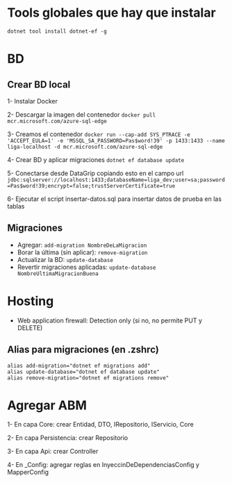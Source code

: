 # Tools globales que hay que instalar

```
dotnet tool install dotnet-ef -g
```

# BD

## Crear BD local

1- Instalar Docker

2- Descargar la imagen del contenedor
`docker pull mcr.microsoft.com/azure-sql-edge`

3- Creamos el contenedor
`docker run --cap-add SYS_PTRACE -e 'ACCEPT_EULA=1' -e 'MSSQL_SA_PASSWORD=Pas$word!39' -p 1433:1433 --name liga-localhost -d mcr.microsoft.com/azure-sql-edge`

4- Crear BD y aplicar migraciones
`dotnet ef database update`

5- Conectarse desde DataGrip copiando esto en el campo url
`jdbc:sqlserver://localhost:1433;databaseName=liga_dev;user=sa;password=Pas$word!39;encrypt=false;trustServerCertificate=true`

6- Ejecutar el script insertar-datos.sql para insertar datos de prueba en las tablas

## Migraciones

- Agregar: `add-migration NombreDeLaMigracion`
- Borar la última (sin aplicar): `remove-migration`
- Actualizar la BD: `update-database`
- Revertir migraciones aplicadas: `update-database NombreUltimaMigracionBuena`

# Hosting

- Web application firewall: Detection only (si no, no permite PUT y DELETE)

## Alias para migraciones (en .zshrc)

```
alias add-migration="dotnet ef migrations add"
alias update-database="dotnet ef database update"
alias remove-migration="dotnet ef migrations remove"
```

# Agregar ABM

1- En capa Core: crear Entidad, DTO, IRepositorio, IServicio, Core

2- En capa Persistencia: crear Repositorio

3- En capa Api: crear Controller

4- En \_Config: agregar reglas en InyeccinDeDependenciasConfig y MapperConfig

